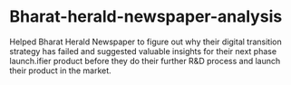 # Bharat-herald-newspaper-analysis
Helped Bharat Herald Newspaper to figure out why their digital transition strategy has failed and suggested valuable insights for their next phase launch.ifier product before they do their further R&amp;D process and launch their product in the market.
